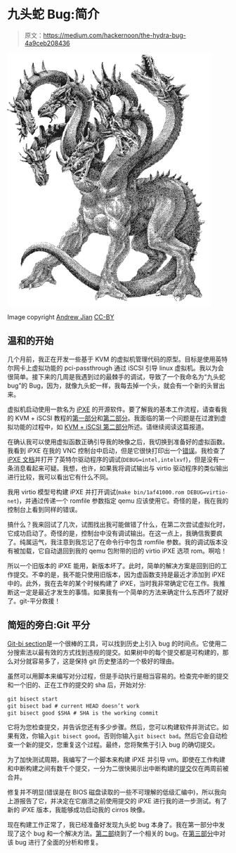 # 九头蛇 Bug:简介

> 原文：<https://medium.com/hackernoon/the-hydra-bug-4a9ceb208436>

![](img/74c04a68ce56873317483760c75a8a5b.png)

Image copyright [Andrew Jian](https://www.flickr.com/photos/andrew_jian) [CC-BY](https://creativecommons.org/licenses/by/2.0/)

## 温和的开始

几个月前，我正在开发一些基于 KVM 的虚拟机管理代码的原型。目标是使用英特尔网卡上虚拟功能的 pci-passthrough 通过 iSCSI 引导 linux 虚拟机。我以为会很简单。接下来的几周是我遇到过的最棘手的调试，导致了一个我命名为“九头蛇 bug”的 Bug，因为，就像九头蛇一样，我每去掉一个头，就会有一个新的头冒出来。

虚拟机启动使用一款名为 [iPXE](https://ipxe.org) 的开源软件。要了解我的基本工作流程，请查看我的 KVM + iSCSI 教程的[第一部分](/@vishvananda/kvm-iscsi-part-i-iscsi-boot-with-ipxe-f533f2666075)和[第二部分](/@vishvananda/kvm-iscsi-part-ii-pci-passthrough-a-virtual-function-1fbc1ed40311)。我面临的第一个问题是在过渡到虚拟功能的过程中，如 [KVM + iSCSI 第二部分](/@vishvananda/kvm-iscsi-part-ii-pci-passthrough-a-virtual-function-1fbc1ed40311)所述。请继续阅读这篇报道。

在确认我可以使用虚拟函数正确引导我的映像之后，我切换到准备好的虚拟函数。我看到 iPXE 在我的 VNC 控制台中启动，但是它很快打印出一个[错误](http://ipxe.org/err/2e8520)。我检查了 [iPXE 文档](http://ipxe.org/download#debug_builds)并打开了英特尔驱动程序的调试(`DEBUG=intel,intelxvf`)，但是没有一条消息看起来可疑。我想，也许，如果我将调试输出与 virtio 驱动程序的类似输出进行比较，我可以看出它有什么不同。

我用 virtio 模型号构建 iPXE 并打开调试(`make bin/1af41000.rom DEBUG=virtio-net`)，并通过传递一个 romfile 参数指定 qemu 应该使用它。奇怪的是，我在我的控制台上看到同样的错误。

搞什么？我来回试了几次，试图找出我可能做错了什么，在第二次尝试虚拟化时，它成功启动了。奇怪的是，控制台中没有调试输出。在这一点上，我确信我要疯了。纯属运气，我注意到我忘记了在命令行中包含 romfile 参数。我的调试版本没有被加载，它自动退回到我的 qemu 包附带的旧的 virtio iPXE 选项 rom。啊哈！

所以一个旧版本的 iPXE 能用，新版本坏了。此时，简单的解决方案是回到旧的工作提交。不幸的是，我不能只使用旧版本，因为虚函数支持是最近才添加到 iPXE 中的。此外，我在去年的某个时候构建了 iPXE，当时我非常确定它在工作。我推断这一定是最近才发生的事情。如果我有一个简单的方法来确定什么东西坏了就好了。git-平分救援！

## 简短的旁白:Git 平分

[Git-bi section](https://git-scm.com/docs/git-bisect)是一个很棒的工具，可以找到历史上引入 bug 的时间点。它使用二分搜索法以最有效的方式找到违规的提交。如果树中的每个提交都是可构建的，那么对分就容易多了，这是保持 git 历史整洁的一个极好的理由。

虽然可以用脚本来编写对分过程，但是手动执行是相当容易的。检查完中断的提交和一个旧的、正在工作的提交的 sha 后，开始对分:

```
git bisect start
git bisect bad # current HEAD doesn’t work
git bisect good $SHA # SHA is the working commit
```

它将为您检查提交，并告诉您还有多少步骤。然后，您可以构建软件并测试它。如果有效，你输入`git bisect good`。否则你输入`git bisect bad`。然后它会自动检查一个新的提交，您重复这个过程。最终，您将聚焦于引入 bug 的确切提交。

为了加快测试周期，我编写了一个脚本来构建 iPXE 并引导 vm。即使在工作构建和中断构建之间有数千个提交，一分为二很快揭示出中断构建的[提交](https://github.com/ipxe/ipxe/commit/196f0f2551a4f82d2968c6e3a50aaa54a45ec779)仅在两周前被合并。

修复并不明显(错误是在 BIOS 磁盘读取的一些不可理解的低级汇编中)，所以我向上游报告了它，并决定在它崩溃之前使用提交的 iPXE 进行我的进一步测试。有了新的 iPXE 版本，我能够成功启动我的 cirros 映像。

现在构建工作正常了，我已经准备好发现九头蛇 bug 本身了。我在第一部分中发现了这个 bug 和一个解决方法。[第二部](/@vishvananda/the-hydra-bug-d98214029358)绕到了一个相关的 bug。在[第三部分](/@vishvananda/the-hydra-bug-1e71347d6759)中对该 bug 进行了全面的分析和修复。